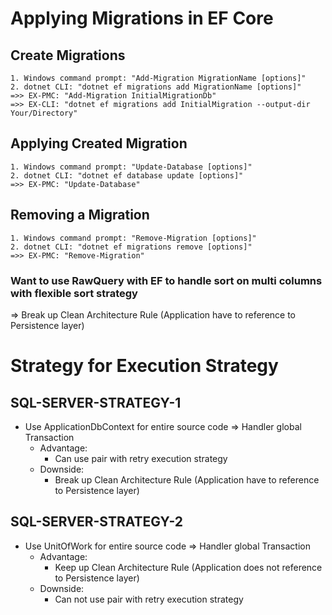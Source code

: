 # Applying Migrations in EF Core
## Create Migrations
	1. Windows command prompt: "Add-Migration MigrationName [options]"
	2. dotnet CLI: "dotnet ef migrations add MigrationName [options]"
	=>> EX-PMC: "Add-Migration InitialMigrationDb"
	=>> EX-CLI: "dotnet ef migrations add InitialMigration --output-dir Your/Directory"

## Applying Created Migration
	1. Windows command prompt: "Update-Database [options]"
	2. dotnet CLI: "dotnet ef database update [options]"
	=>> EX-PMC: "Update-Database"

## Removing a Migration
	1. Windows command prompt: "Remove-Migration [options]"
	2. dotnet CLI: "dotnet ef migrations remove [options]"
	=>> EX-PMC: "Remove-Migration"

### Want to use RawQuery with EF to handle sort on multi columns with flexible sort strategy
=> Break up Clean Architecture Rule (Application have to reference to Persistence layer)

# Strategy for Execution Strategy

## SQL-SERVER-STRATEGY-1
 - Use ApplicationDbContext for entire source code => Handler global Transaction
	- Advantage:
		+ Can use pair with retry execution strategy
	- Downside:
		+ Break up Clean Architecture Rule (Application have to reference to Persistence layer)

## SQL-SERVER-STRATEGY-2
 - Use UnitOfWork for entire source code => Handler global Transaction
	- Advantage:
		+ Keep up Clean Architecture Rule (Application does not reference to Persistence layer)
	- Downside:
		+ Can not use pair with retry execution strategy